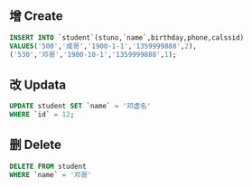 ## 增 Create

```sql
INSERT INTO `student`(stuno,`name`,birthday,phone,calssid)
VALUES('500','成哥','1900-1-1','1359999888',2),
('530','邓哥','1900-10-1','1359999888',1);
```

## 改 Updata

```sql
UPDATE student SET `name` = '邓虚名' 
WHERE `id` = 12;
```



## 删 Delete

```sql
DELETE FROM student
WHERE `name` = '邓哥'
```

